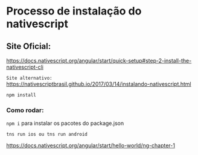 # Processo de instalação do nativescript

## Site Oficial:

https://docs.nativescript.org/angular/start/quick-setup#step-2-install-the-nativescript-cli

`Site alternativo: `https://nativescriptbrasil.github.io/2017/03/14/instalando-nativescript.html

`npm install`

### Como rodar: 

`npm i` para instalar os pacotes do package.json

`tns run ios ou tns run android`

https://docs.nativescript.org/angular/start/hello-world/ng-chapter-1